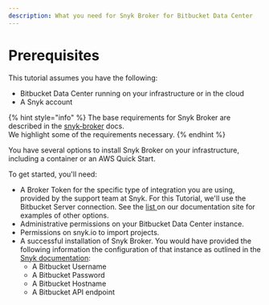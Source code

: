 ```yaml
---
description: What you need for Snyk Broker for Bitbucket Data Center
---
```


# Prerequisites

This tutorial assumes you have the following:

* Bitbucket Data Center running on your infrastructure or in the cloud
* A Snyk account

{% hint style="info" %}
The base requirements for Snyk Broker are described in the [snyk-broker](../../../features/integrations/snyk-broker/ "mention") docs.\
We highlight some of the requirements necessary.
{% endhint %}

You have several options to install Snyk Broker on your infrastructure, including a container or an AWS Quick Start.

To get started, you'll need:

* A Broker Token for the specific type of integration you are using, provided by the support team at Snyk. For this Tutorial, we'll use the Bitbucket Server connection. See the [list ](../../../features/integrations/snyk-broker/set-up-snyk-broker/enable-permissions-for-snyk-broker-from-your-third-party-tool.md)on our documentation site for examples of other options.
* Administrative permissions on your Bitbucket Data Center instance.
* Permissions on snyk.io to import projects.
* A successful installation of Snyk Broker. You would have provided the following information the configuration of that instance as outlined in the [Snyk documentation](../../../integrations/git-repository-scm-integrations/bitbucket-data-center-server-integration.md):
  * A Bitbucket Username
  * A Bitbucket Password
  * A Bitbucket Hostname
  * A Bitbucket API endpoint
